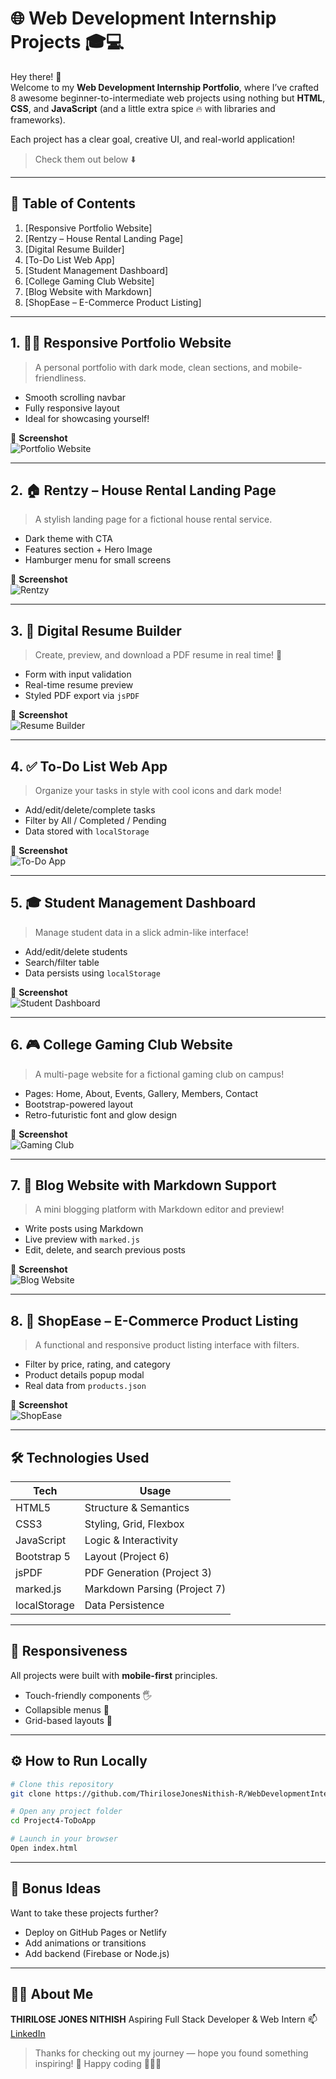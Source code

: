 # 🌐 Web Development Internship Projects 🎓💻

Hey there! 👋  
Welcome to my **Web Development Internship Portfolio**, where I’ve crafted 8 awesome beginner-to-intermediate web projects using nothing but **HTML**, **CSS**, and **JavaScript** (and a little extra spice 🔥 with libraries and frameworks).

Each project has a clear goal, creative UI, and real-world application!  
> Check them out below ⬇️

---

## 🧭 Table of Contents

1. [Responsive Portfolio Website]
2. [Rentzy – House Rental Landing Page]
3. [Digital Resume Builder]
4. [To-Do List Web App]
5. [Student Management Dashboard]
6. [College Gaming Club Website]
7. [Blog Website with Markdown]
8. [ShopEase – E-Commerce Product Listing]

---

## 1. 🧑‍💼 Responsive Portfolio Website

> A personal portfolio with dark mode, clean sections, and mobile-friendliness.

- Smooth scrolling navbar
- Fully responsive layout
- Ideal for showcasing yourself!

📸 **Screenshot**  
![Portfolio Website](https://github.com/ThiriloseJonesNithish-R/WebDevelopmentInternship/blob/4c22092683b75d91ea393e81f179af1f78e2dcec/Screenshots/01_PersonalPortfolio.png)

---

## 2. 🏠 Rentzy – House Rental Landing Page

> A stylish landing page for a fictional house rental service.

- Dark theme with CTA
- Features section + Hero Image
- Hamburger menu for small screens

📸 **Screenshot**  
![Rentzy](https://github.com/ThiriloseJonesNithish-R/WebDevelopmentInternship/blob/4c22092683b75d91ea393e81f179af1f78e2dcec/Screenshots/02_LandingPage.png)

---

## 3. 📄 Digital Resume Builder

> Create, preview, and download a PDF resume in real time! 💼

- Form with input validation
- Real-time resume preview
- Styled PDF export via `jsPDF`

📸 **Screenshot**  
![Resume Builder](https://github.com/ThiriloseJonesNithish-R/WebDevelopmentInternship/blob/4c22092683b75d91ea393e81f179af1f78e2dcec/Screenshots/03_ResumeBuilder.png)

---

## 4. ✅ To-Do List Web App

> Organize your tasks in style with cool icons and dark mode!

- Add/edit/delete/complete tasks
- Filter by All / Completed / Pending
- Data stored with `localStorage`

📸 **Screenshot**  
![To-Do App](https://github.com/ThiriloseJonesNithish-R/WebDevelopmentInternship/blob/4c22092683b75d91ea393e81f179af1f78e2dcec/Screenshots/04_ToDoListWebApp.png)

---

## 5. 🎓 Student Management Dashboard

> Manage student data in a slick admin-like interface!

- Add/edit/delete students
- Search/filter table
- Data persists using `localStorage`

📸 **Screenshot**  
![Student Dashboard](https://github.com/ThiriloseJonesNithish-R/WebDevelopmentInternship/blob/4c22092683b75d91ea393e81f179af1f78e2dcec/Screenshots/05_StudentDashboard.png)

---

## 6. 🎮 College Gaming Club Website

> A multi-page website for a fictional gaming club on campus!

- Pages: Home, About, Events, Gallery, Members, Contact
- Bootstrap-powered layout
- Retro-futuristic font and glow design

📸 **Screenshot**  
![Gaming Club](https://github.com/ThiriloseJonesNithish-R/WebDevelopmentInternship/blob/4c22092683b75d91ea393e81f179af1f78e2dcec/Screenshots/06_college-club-website.png)

---

## 7. 📝 Blog Website with Markdown Support

> A mini blogging platform with Markdown editor and preview!

- Write posts using Markdown
- Live preview with `marked.js`
- Edit, delete, and search previous posts

📸 **Screenshot**  
![Blog Website](https://github.com/ThiriloseJonesNithish-R/WebDevelopmentInternship/blob/4c22092683b75d91ea393e81f179af1f78e2dcec/Screenshots/07_blog-markdown.png)

---

## 8. 🛒 ShopEase – E-Commerce Product Listing

> A functional and responsive product listing interface with filters.

- Filter by price, rating, and category
- Product details popup modal
- Real data from `products.json`

📸 **Screenshot**  
![ShopEase](https://github.com/ThiriloseJonesNithish-R/WebDevelopmentInternship/blob/4c22092683b75d91ea393e81f179af1f78e2dcec/Screenshots/08_ecommerce-product-listing.png)

---

## 🛠️ Technologies Used

| Tech         | Usage |
|--------------|-------|
| HTML5        | Structure & Semantics |
| CSS3         | Styling, Grid, Flexbox |
| JavaScript   | Logic & Interactivity |
| Bootstrap 5  | Layout (Project 6) |
| jsPDF        | PDF Generation (Project 3) |
| marked.js    | Markdown Parsing (Project 7) |
| localStorage | Data Persistence |

---

## 📱 Responsiveness

All projects were built with **mobile-first** principles.  
- Touch-friendly components 🖐️  
- Collapsible menus 🍔  
- Grid-based layouts 🧩  

---

## ⚙️ How to Run Locally

```bash
# Clone this repository
git clone https://github.com/ThiriloseJonesNithish-R/WebDevelopmentInternship.git

# Open any project folder
cd Project4-ToDoApp

# Launch in your browser
Open index.html
````

---

## 🎁 Bonus Ideas

Want to take these projects further?

* Deploy on GitHub Pages or Netlify
* Add animations or transitions
* Add backend (Firebase or Node.js)

---

## 👨‍💻 About Me

**THIRILOSE JONES NITHISH**
Aspiring Full Stack Developer & Web Intern
📫 [LinkedIn](linkedin.com/in/thirilose-jones-nithish)

> Thanks for checking out my journey — hope you found something inspiring! 🌟
> Happy coding 👨‍💻✨
